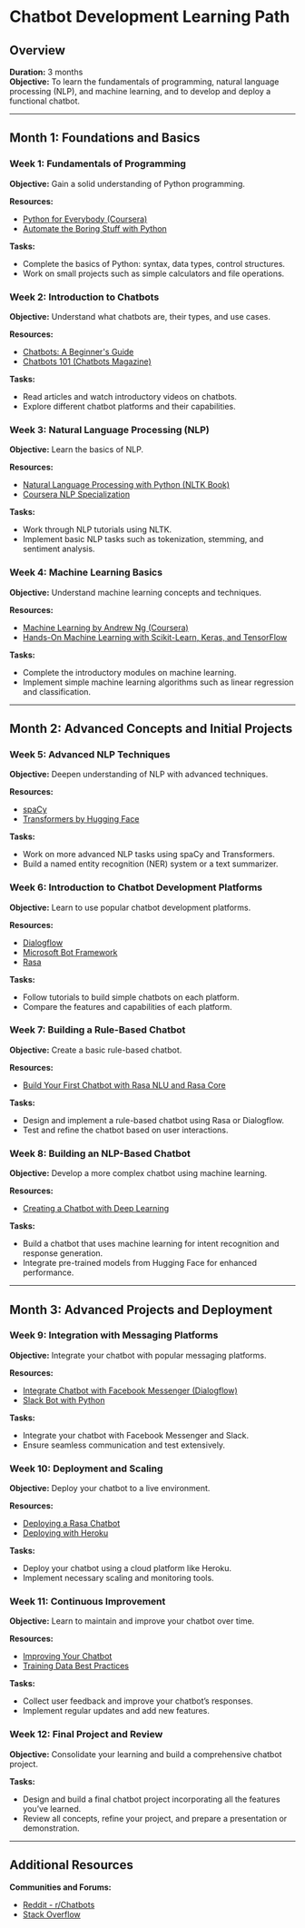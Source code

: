 # Chatbot Development Learning Path

## Overview

**Duration:** 3 months  
**Objective:** To learn the fundamentals of programming, natural language processing (NLP), and machine learning, and to develop and deploy a functional chatbot.

---

## Month 1: Foundations and Basics

### Week 1: Fundamentals of Programming

**Objective:** Gain a solid understanding of Python programming.

**Resources:**
- [Python for Everybody (Coursera)](https://www.coursera.org/specializations/python)
- [Automate the Boring Stuff with Python](https://automatetheboringstuff.com/)

**Tasks:**
- Complete the basics of Python: syntax, data types, control structures.
- Work on small projects such as simple calculators and file operations.

### Week 2: Introduction to Chatbots

**Objective:** Understand what chatbots are, their types, and use cases.

**Resources:**
- [Chatbots: A Beginner's Guide](https://chatbotsmagazine.com/the-complete-beginners-guide-to-chatbots-8280b7b906ca)
- [Chatbots 101 (Chatbots Magazine)](https://chatbotsmagazine.com/chatbots-101-what-you-need-to-know-8ff5ea5d9e41)

**Tasks:**
- Read articles and watch introductory videos on chatbots.
- Explore different chatbot platforms and their capabilities.

### Week 3: Natural Language Processing (NLP)

**Objective:** Learn the basics of NLP.

**Resources:**
- [Natural Language Processing with Python (NLTK Book)](https://www.nltk.org/book/)
- [Coursera NLP Specialization](https://www.coursera.org/specializations/natural-language-processing)

**Tasks:**
- Work through NLP tutorials using NLTK.
- Implement basic NLP tasks such as tokenization, stemming, and sentiment analysis.

### Week 4: Machine Learning Basics

**Objective:** Understand machine learning concepts and techniques.

**Resources:**
- [Machine Learning by Andrew Ng (Coursera)](https://www.coursera.org/learn/machine-learning)
- [Hands-On Machine Learning with Scikit-Learn, Keras, and TensorFlow](https://www.oreilly.com/library/view/hands-on-machine-learning/9781492032632/)

**Tasks:**
- Complete the introductory modules on machine learning.
- Implement simple machine learning algorithms such as linear regression and classification.

---

## Month 2: Advanced Concepts and Initial Projects

### Week 5: Advanced NLP Techniques

**Objective:** Deepen understanding of NLP with advanced techniques.

**Resources:**
- [spaCy](https://spacy.io/)
- [Transformers by Hugging Face](https://huggingface.co/transformers/)

**Tasks:**
- Work on more advanced NLP tasks using spaCy and Transformers.
- Build a named entity recognition (NER) system or a text summarizer.

### Week 6: Introduction to Chatbot Development Platforms

**Objective:** Learn to use popular chatbot development platforms.

**Resources:**
- [Dialogflow](https://dialogflow.cloud.google.com/)
- [Microsoft Bot Framework](https://dev.botframework.com/)
- [Rasa](https://rasa.com/)

**Tasks:**
- Follow tutorials to build simple chatbots on each platform.
- Compare the features and capabilities of each platform.

### Week 7: Building a Rule-Based Chatbot

**Objective:** Create a basic rule-based chatbot.

**Resources:**
- [Build Your First Chatbot with Rasa NLU and Rasa Core](https://medium.com/@maximebeasse/build-your-first-chatbot-with-rasa-nlu-and-rasa-core-using-python-20b4d76a9e0e)

**Tasks:**
- Design and implement a rule-based chatbot using Rasa or Dialogflow.
- Test and refine the chatbot based on user interactions.

### Week 8: Building an NLP-Based Chatbot

**Objective:** Develop a more complex chatbot using machine learning.

**Resources:**
- [Creating a Chatbot with Deep Learning](https://medium.com/analytics-vidhya/creating-a-chatbot-from-scratch-using-deep-learning-b95af7a3e4d2)

**Tasks:**
- Build a chatbot that uses machine learning for intent recognition and response generation.
- Integrate pre-trained models from Hugging Face for enhanced performance.

---

## Month 3: Advanced Projects and Deployment

### Week 9: Integration with Messaging Platforms

**Objective:** Integrate your chatbot with popular messaging platforms.

**Resources:**
- [Integrate Chatbot with Facebook Messenger (Dialogflow)](https://cloud.google.com/dialogflow/docs/integrations/facebook)
- [Slack Bot with Python](https://realpython.com/how-to-make-a-discord-bot-python/)

**Tasks:**
- Integrate your chatbot with Facebook Messenger and Slack.
- Ensure seamless communication and test extensively.

### Week 10: Deployment and Scaling

**Objective:** Deploy your chatbot to a live environment.

**Resources:**
- [Deploying a Rasa Chatbot](https://rasa.com/docs/rasa/user-guide/deployment/)
- [Deploying with Heroku](https://devcenter.heroku.com/articles/getting-started-with-python)

**Tasks:**
- Deploy your chatbot using a cloud platform like Heroku.
- Implement necessary scaling and monitoring tools.

### Week 11: Continuous Improvement

**Objective:** Learn to maintain and improve your chatbot over time.

**Resources:**
- [Improving Your Chatbot](https://chatbotslife.com/10-ways-to-improve-your-chatbot-6f4d9a3a59fa)
- [Training Data Best Practices](https://rasa.com/docs/rasa/training-data-format/)

**Tasks:**
- Collect user feedback and improve your chatbot’s responses.
- Implement regular updates and add new features.

### Week 12: Final Project and Review

**Objective:** Consolidate your learning and build a comprehensive chatbot project.

**Tasks:**
- Design and build a final chatbot project incorporating all the features you’ve learned.
- Review all concepts, refine your project, and prepare a presentation or demonstration.

---

## Additional Resources

**Communities and Forums:**
- [Reddit - r/Chatbots](https://www.reddit.com/r/chatbots/)
- [Stack Overflow](https://stackoverflow.com/questions/tagged/chatbot)

